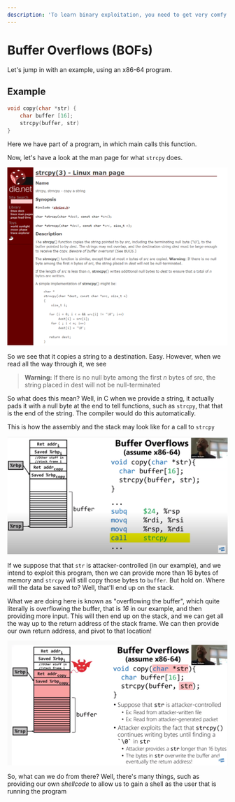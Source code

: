```yaml
---
description: 'To learn binary exploitation, you need to get very comfy with buffer overflows'
---
```


# Buffer Overflows \(BOFs\)

Let's jump in with an example, using an x86-64 program.

## Example

```c
void copy(char *str) {
    char buffer [16];
    strcpy(buffer, str)
}
```

Here we have part of a program, in which main calls this function.

Now, let's have a look at the man page for what `strcpy` does.

![strcpy man page](../../../../.gitbook/assets/strcpy_manpage.png)

So we see that it copies a string to a destination. Easy. However, when we read all the way through it, we see 

> **Warning:**  If there is no null byte among the first _n_  bytes of src, the string placed in dest will not be null-terminated

So what does this mean? Well, in C when we provide a string, it actually pads it with a null byte at the end to tell functions, such as `strcpy`, that that is the end of the string. The compiler would do this automatically.

This is how the assembly and the stack may look like for a call to `strcpy`

![](../../../../.gitbook/assets/show_asm.png)

If we suppose that that `str` is attacker-controlled \(in our example\), and we intend to exploit this program, then we can provide more than 16 bytes of memory and `strcpy` will still copy those bytes to `buffer`. But hold on. Where will the data be saved to? Well, that'll end up on the stack.

What we are doing here is known as "overflowing the buffer", which quite literally is overflowing the buffer, that is _16_ in our example, and then providing more input. This will then end up on the stack, and we can get all the way up to the return address of the stack frame. We can then provide our own return address, and pivot to that location! 

![](../../../../.gitbook/assets/bof.png)

So, what can we do from there? Well, there's many things, such as providing our own _shellcode_ to allow us to gain a shell as the user that is running the program

